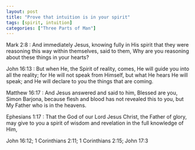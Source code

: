 ```yaml
---
layout: post
title: "Prove that intuition is in your spirit"
tags: [spirit, intuition]
categories: ["Three Parts of Man"]
---
```


Mark 2:8
: And immediately Jesus, knowing fully in His spirit that they were reasoning this way within themselves, said to them, Why are you reasoning about these things in your hearts?

John 16:13
: But when He, the Spirit of reality, comes, He will guide you into all the reality; for He will not speak from Himself, but what He hears He will speak; and He will declare to you the things that are coming.

Matthew 16:17
: And Jesus answered and said to him, Blessed are you, Simon Barjona, because flesh and blood has not revealed this to you, but My Father who is in the heavens.

Ephesians 1:17
: That the God of our Lord Jesus Christ, the Father of glory, may give to you a spirit of wisdom and revelation in the full knowledge of Him,


John 16:12;
1 Corinthians 2:11;
1 Corinthians 2:15;
John 17:3
